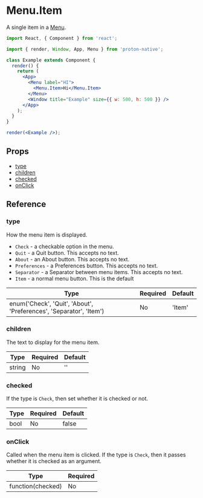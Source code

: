 # Menu.Item

A single item in a [Menu](menu.md).

```jsx
import React, { Component } from 'react';

import { render, Window, App, Menu } from 'proton-native';

class Example extends Component {
  render() {
    return (
      <App>
        <Menu label="HI">
          <Menu.Item>Hi</Menu.Item>
        </Menu>
        <Window title="Example" size={{ w: 500, h: 500 }} />
      </App>
    );
  }
}

render(<Example />);
```

## Props

* [type](#type)
* [children](#children)
* [checked](#checked)
* [onClick](#onClick)

## Reference

### type

How the menu item is displayed.

* `Check` - a checkable option in the menu.
* `Quit` - a Quit button. This accepts no text.
* `About` - an About button. This accepts no text.
* `Preferences` - a Preferences button. This accepts no text.
* `Separator` - a Separator between menu items. This accepts no text.
* `Item` - a normal menu button. This is the default

| **Type**                                                           | **Required** | **Default** |
| ------------------------------------------------------------------ | ------------ | ----------- |
| enum('Check', 'Quit', 'About', 'Preferences', 'Separator', 'Item') | No           | 'Item'      |

### children

The text to display for the menu item.

| **Type** | **Required** | **Default** |
| -------- | ------------ | ----------- |
| string   | No           | ''          |

### checked

If the type is `Check`, then set whether it is checked or not.

| **Type** | **Required** | **Default** |
| -------- | ------------ | ----------- |
| bool     | No           | false       |

### onClick

Called when the menu item is clicked. If the type is `Check`, then it passes whether it is checked as an argument.

| **Type**          | **Required** |
| ----------------- | ------------ |
| function(checked) | No           |
